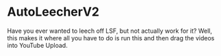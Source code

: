 # AutoLeecherV2
Have you ever wanted to leech off LSF, but not actually work for it? Well, this makes it where all you have to do is run this and then drag the videos into YouTube Upload.
